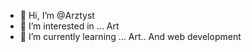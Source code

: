 - 👋 Hi, I’m @Arztyst
- 👀 I’m interested in ... Art
- 🌱 I’m currently learning ... Art.. And web development

<!---
Arztyst/Arztyst is a ✨ special ✨ repository because its `README.md` (this file) appears on your GitHub profile.
You can click the Preview link to take a look at your changes.
--->
